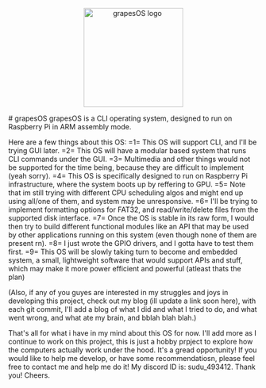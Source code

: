 <p align = "center">
  <img src = "Media/Logo/Outputs/WithText/DarkModeVariant/grapesOS_logo_d_png" width ="200" alt="grapesOS logo">
</p>
# grapesOS
grapesOS is a CLI operating system, designed to run on Raspberry Pi in ARM assembly mode.

Here are a few things about this OS:
=1= This OS will support CLI, and I'll be trying GUI later.
=2= This OS will have a modular based system that runs CLI commands under the GUI.
=3= Multimedia and other things would not be supported for the time being, because they are difficult to implement (yeah sorry).
=4= This OS is specifically designed to run on Raspberry Pi infrastructure, where the system boots up by reffering to GPU.
=5= Note that im still trying with different CPU scheduling algos and might end up using all/one of them, and system may be unresponsive.
=6= I'll be trying to implement formatting options for FAT32, and read/write/delete files from the supported disk interface.
=7= Once the OS is stable in its raw form, I would then try to build different functional modules like an API that may be used by other applications running on this system (even though none of them are present rn).
=8= I just wrote the GPIO drivers, and I gotta have to test them first.
=9= This OS will be slowly taking turn to become and embedded system, a small, lightweight software that would support APIs and stuff, which may make it more power efficient and powerful (atleast thats the plan)

(Also, if any of you guyes are interested in my struggles and joys in developing this project, check out my blog (ill update a link soon here), with each git commit, I'll add a blog of what I did and what I tried to do, and what went wrong, and what ate my brain, and bblah blah blah.)


That's all for what i have in my mind about this OS for now. I'll add more as I continue to work on this project, this is just a hobby prpject to explore how the computers actually work under the hood. It's a gread opportunity! If you would like to help me develop, or have some recommendatiosn, please feel free to contact me and help me do it! My discord ID is: sudu_493412. Thank you! Cheers.
